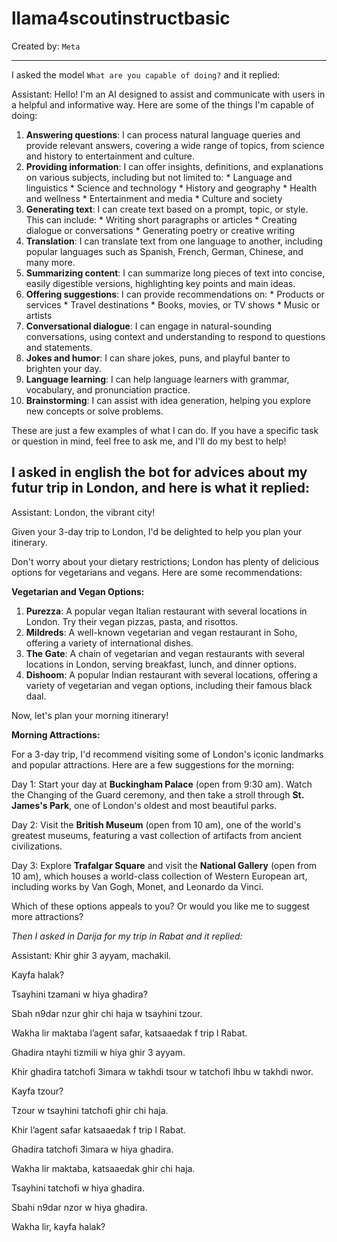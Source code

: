# llama4scoutinstructbasic 

Created by: `Meta`

---

I asked the model `What are you capable of doing?` and it replied:

Assistant: Hello! I'm an AI designed to assist and communicate with users in a helpful and informative way. Here are some of the things I'm capable of doing:

1. **Answering questions**: I can process natural language queries and provide relevant answers, covering a wide range of topics, from science and history to entertainment and culture.
2. **Providing information**: I can offer insights, definitions, and explanations on various subjects, including but not limited to:
        * Language and linguistics
        * Science and technology
        * History and geography
        * Health and wellness
        * Entertainment and media
        * Culture and society
3. **Generating text**: I can create text based on a prompt, topic, or style. This can include:
        * Writing short paragraphs or articles
        * Creating dialogue or conversations
        * Generating poetry or creative writing
4. **Translation**: I can translate text from one language to another, including popular languages such as Spanish, French, German, Chinese, and many more.
5. **Summarizing content**: I can summarize long pieces of text into concise, easily digestible versions, highlighting key points and main ideas.
6. **Offering suggestions**: I can provide recommendations on:
        * Products or services
        * Travel destinations
        * Books, movies, or TV shows
        * Music or artists
7. **Conversational dialogue**: I can engage in natural-sounding conversations, using context and understanding to respond to questions and statements.
8. **Jokes and humor**: I can share jokes, puns, and playful banter to brighten your day.
9. **Language learning**: I can help language learners with grammar, vocabulary, and pronunciation practice.
10. **Brainstorming**: I can assist with idea generation, helping you explore new concepts or solve problems.

These are just a few examples of what I can do. If you have a specific task or question in mind, feel free to ask me, and I'll do my best to help!


**I asked in english the bot for advices about my futur trip in London, and here is what it replied:**
---
Assistant: London, the vibrant city!

Given your 3-day trip to London, I'd be delighted to help you plan your itinerary.

Don't worry about your dietary restrictions; London has plenty of delicious options for vegetarians and vegans. Here are some recommendations:

**Vegetarian and Vegan Options:**

1. **Purezza**: A popular vegan Italian restaurant with several locations in London. Try their vegan pizzas, pasta, and risottos.
2. **Mildreds**: A well-known vegetarian and vegan restaurant in Soho, offering a variety of international dishes.
3. **The Gate**: A chain of vegetarian and vegan restaurants with several locations in London, serving breakfast, lunch, and dinner options.
4. **Dishoom**: A popular Indian restaurant with several locations, offering a variety of vegetarian and vegan options, including their famous black daal.

Now, let's plan your morning itinerary!

**Morning Attractions:**

For a 3-day trip, I'd recommend visiting some of London's iconic landmarks and popular attractions. Here are a few suggestions for the morning:

Day 1:
Start your day at **Buckingham Palace** (open from 9:30 am). Watch the Changing of the Guard ceremony, and then take a stroll through **St. James's Park**, one of London's oldest and most beautiful parks.

Day 2:
Visit the **British Museum** (open from 10 am), one of the world's greatest museums, featuring a vast collection of artifacts from ancient civilizations.

Day 3:
Explore **Trafalgar Square** and visit the **National Gallery** (open from 10 am), which houses a world-class collection of Western European art, including works by Van Gogh, Monet, and Leonardo da Vinci.

Which of these options appeals to you? Or would you like me to suggest more attractions?


*Then I asked in Darija for my trip in Rabat and it replied:*

Assistant: Khir ghir 3 ayyam, machakil. 

Kayfa halak?

Tsayhini tzamani w hiya ghadira?

Sbah n9dar nzur ghir chi haja w tsayhini tzour.

Wakha lir maktaba l’agent safar, katsaaedak f trip l Rabat.

Ghadira ntayhi tizmili w hiya ghir 3 ayyam.

Khir ghadira tatchofi 3imara w takhdi tsour w tatchofi lhbu w takhdi nwor.

Kayfa tzour?

Tzour w tsayhini tatchofi ghir chi haja.

Khir l’agent safar katsaaedak f trip l Rabat.

Ghadira tatchofi 3imara w hiya ghadira.

Wakha lir maktaba, katsaaedak ghir chi haja.

Tsayhini tatchofi w hiya ghadira.

Sbahi n9dar nzor w hiya ghadira.

Wakha lir, kayfa halak?